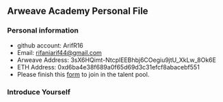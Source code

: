 ## Arweave Academy Personal File

### Personal information

- github account: ArifR16
- Email: rifaniarif44@gmail.com
- Arweave Address: 3sX6HQimt-NtcplEEBhbj6COegiu9jtU_XkLw_8Ok6E
- ETH Address: 0xd6ba4e38f689a0f65d69d3c31efcf8abacebf551
- Please finish this [form](https://docs.google.com/forms/d/e/1FAIpQLSfWA5fIIcBgmRppm3jNz5vmf9Mai_QMVil-2pO4r7YKn_Zhtw/viewform?usp=sf_link) to join in the talent pool.

### Introduce Yourself
